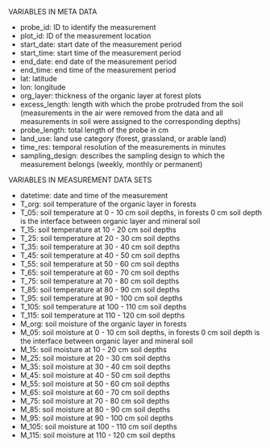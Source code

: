 VARIABLES IN META DATA

- probe_id: ID to identify the measurement 
- plot_id: ID of the measurement location
- start_date: start date of the measurement period
- start_time: start time of the measurement period
- end_date: end date of the measurement period
- end_time: end time of the measurement period
- lat: latitude
- lon: longitude
- org_layer: thickness of the organic layer at forest plots 
- excess_length: length with which the probe protruded from the soil (measurements in the air were removed from the data and all measurements in soil were assigned to the corresponding depths)
- probe_length: total length of the probe in cm
- land_use: land use category (forest, grassland, or arable land)
- time_res: temporal resolution of the measurements in minutes
- sampling_design: describes the sampling design to which the measurement belongs (weekly, monthly or permanent)



VARIABLES IN MEASUREMENT DATA SETS

- datetime: date and time of the measurement
- T_org: soil temperature of the organic layer in forests
- T_05: soil temperature at 0 - 10 cm soil depths, in forests 0 cm soil depth is the interface between organic layer and mineral soil
- T_15: soil temperature at 10 - 20 cm soil depths
- T_25: soil temperature at 20 - 30 cm soil depths
- T_35: soil temperature at 30 - 40 cm soil depths
- T_45: soil temperature at 40 - 50 cm soil depths
- T_55: soil temperature at 50 - 60 cm soil depths
- T_65: soil temperature at 60 - 70 cm soil depths
- T_75: soil temperature at 70 - 80 cm soil depths
- T_85: soil temperature at 80 - 90 cm soil depths
- T_95: soil temperature at 90 - 100 cm soil depths
- T_105: soil temperature at 100 - 110 cm soil depths
- T_115: soil temperature at 110 - 120 cm soil depths
- M_org: soil moisture of the organic layer in forests
- M_05: soil moisture at 0 - 10 cm soil depths, in forests 0 cm soil depth is the interface between organic layer and mineral soil
- M_15: soil moisture at 10 - 20 cm soil depths
- M_25: soil moisture at 20 - 30 cm soil depths
- M_35: soil moisture at 30 - 40 cm soil depths
- M_45: soil moisture at 40 - 50 cm soil depths
- M_55: soil moisture at 50 - 60 cm soil depths
- M_65: soil moisture at 60 - 70 cm soil depths
- M_75: soil moisture at 70 - 80 cm soil depths
- M_85: soil moisture at 80 - 90 cm soil depths
- M_95: soil moisture at 90 - 100 cm soil depths
- M_105: soil moisture at 100 - 110 cm soil depths
- M_115: soil moisture at 110 - 120 cm soil depths



 